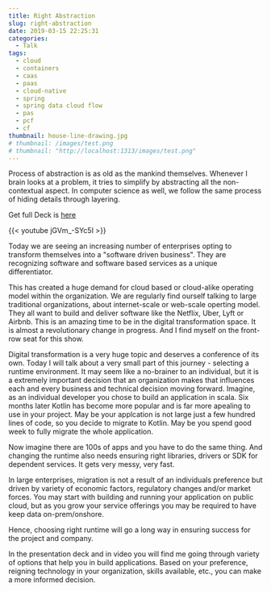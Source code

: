 ```yaml
---
title: Right Abstraction
slug: right-abstraction
date: 2019-03-15 22:25:31
categories:
  - Talk
tags:
  - cloud
  - containers
  - caas
  - paas
  - cloud-native
  - spring
  - spring data cloud flow
  - pas
  - pcf
  - cf
thumbnail: house-line-drawing.jpg
# thumbnail: /images/test.png
# thumbnail: "http://localhost:1313/images/test.png"
---
```


Process of abstraction is as old as the mankind themselves. Whenever I brain looks at a problem, it tries to simplify by abstracting all the non-contextual aspect. In computer science as well, we follow the same process of hiding details through layering.

<!-- more -->

Get full Deck is [here](right-abstraction.pdf)

{{<  youtube jGVm_-SYc5I >}}

Today we are seeing an increasing number of enterprises opting to transform themselves into a "software driven business". They are recognizing software and software based services as a unique differentiator.

This has created a huge demand for cloud based or cloud-alike operating model within the organization. We are regularly find ourself talking to large traditional organizations, about internet-scale or web-scale operting model. They all want to build and deliver software like the Netflix, Uber, Lyft or Airbnb. This is an amazing time to be in the digital transformation space. It is almost a revolutionary change in progress. And I find myself on the front-row seat for this show.

Digital transformation is a very huge topic and deserves a conference of its own. Today I will talk about a very small part of this journey - selecting a runtime environment. It may seem like a no-brainer to an individual, but it is a extremely important decision that an organization makes that influences each and every business and technical decision moving forward. Imagine, as an individual developer you chose to build an application in scala. Six months later Kotlin has become more popular and is far more apealing to use in your project. May be your applcation is not large just a few hundred lines of code, so you decide to migrate to Kotlin. May be you spend good week to fully migrate the whole application.

Now imagine there are 100s of apps and you have to do the same thing. And changing the runtime also needs ensuring right libraries, drivers or SDK for dependent services. It gets very messy, very fast.

In large enterprises, migration is not a result of an individuals preference but driven by variety of economic factors, regulatory changes and/or market forces. You may start with building and running your application on public cloud, but as you grow your service offerings you may be required to have keep data on-prem/onshore.

Hence, choosing right runtime will go a long way in ensuring success for the project and company.

In the presentation deck and in video you will find me going through variety of options that help you in build applications. Based on your preference, reigning technology in your organization, skills available, etc., you can make a more informed decision.
